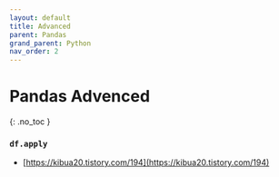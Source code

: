 ```yaml
---
layout: default
title: Advanced
parent: Pandas
grand_parent: Python
nav_order: 2
---
```


# Pandas Advenced
{: .no_toc }



### `df.apply`

* [https://kibua20.tistory.com/194](https://kibua20.tistory.com/194)
